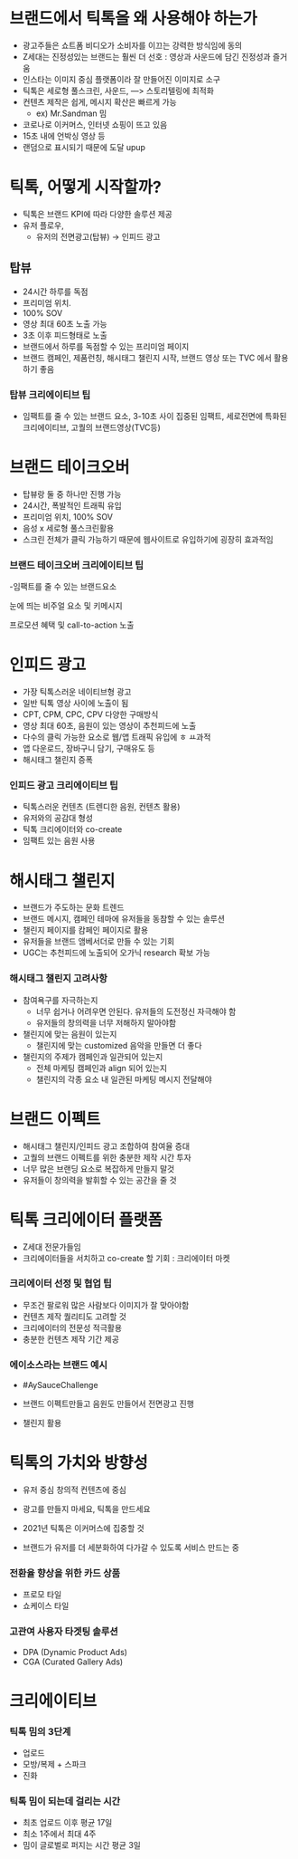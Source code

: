 # 브랜드에서 틱톡을 왜 사용해야 하는가

- 광고주들은 쇼트폼 비디오가 소비자를 이끄는 강력한 방식임에 동의
- Z세대는 진정성있는 브랜드는 훨씬 더 선호 : 영상과 사운드에 담긴 진정성과 즐거움
- 인스타는 이미지 중심 플랫폼이라 잘 만들어진 이미지로 소구
- 틱톡은 세로형 풀스크린, 사운드, —> 스토리텔링에 최적화
- 컨텐츠 제작은 쉽게, 메시지 확산은 빠르게 가능
  - ex) Mr.Sandman 밈
- 코로나로 이커머스, 인터넷 쇼핑이 뜨고 있음
- 15초 내에 언박싱 영상 등
- 랜덤으로 표시되기 때문에 도달 upup

# 틱톡, 어떻게 시작할까?

- 틱톡은 브랜드 KPI에 따라 다양한 솔루션 제공
- 유저 플로우,
  - 유저의 전면광고(탑뷰) → 인피드 광고

## 탑뷰

- 24시간 하루를 독점
- 프리미엄 위치.
- 100% SOV
- 영상 최대 60초 노출 가능
- 3초 이후 피드형태로 노출
- 브랜드에서 하루를 독점할 수 있는 프리미엄 페이지
- 브랜드 캠페인, 제품런칭, 해시태그 챌린지 시작, 브랜드 영상 또는 TVC 에서 활용하기 좋음

### 탑뷰 크리에이티브 팁

- 임팩트를 줄 수 있는 브랜드 요소, 3-10초 사이 집중된 임팩트, 세로전면에 특화된 크리에이티브, 고퀄의 브랜드영상(TVC등)

# 브랜드 테이크오버

- 탑뷰랑 둘 중 하나만 진행 가능
- 24시간, 폭발적인 트래픽 유입
- 프리미엄 위치, 100% SOV
- 음성 x 세로형 풀스크린활용
- 스크린 전체가 클릭 가능하기 때문에 웹사이트로 유입하기에 굉장히 효과적임

### 브랜드 테이크오버 크리에이티브 팁

-임팩트를 줄 수 있는 브랜드요소

눈에 띄는 비주얼 요소 및 키메시지

프로모션 혜택 및 call-to-action 노출

# 인피드 광고

- 가장 틱톡스러운 네이티브형 광고
- 일반 틱톡 영상 사이에 노출이 됨
- CPT, CPM, CPC, CPV 다양한 구매방식
- 영상 최대 60초, 음원이 있는 영상이 추천피드에 노출
- 다수의 클릭 가능한 요소로 웹/앱 트래픽 유입에 ㅎ ㅛ과적
- 앱 다운로드, 장바구니 담기, 구매유도 등
- 해시태그 챌린지 증폭

### 인피드 광고 크리에이티브 팁

- 틱톡스러운 컨텐츠 (트렌디한 음원, 컨텐츠 활용)
- 유저와의 공감대 형성
- 틱톡 크리에이터와 co-create
- 임팩트 있는 음원 사용

# 해시태그 챌린지

- 브랜드가 주도하는 문화 트렌드
- 브랜드 메시지, 캠페인 테마에 유저들을 동참할 수 있는 솔루션
- 챌린지 페이지를 캄페인 페이지로 활용
- 유저들을 브랜드 앰베서더로 만들 수 있는 기회
- UGC는 추천피드에 노출되어 오가닉 research 확보 가능

### 해시태그 챌린지 고려사항

- 참여욕구를 자극하는지
  - 너무 쉽거나 어려우면 안된다. 유저들의 도전정신 자극해야 함
  - 유저들의 창의력을 너무 저해하지 말아야함
- 챌린지에 맞는 음원이 있는지
  - 챌린지에 맞는 customized 음악을 만들면 더 좋다
- 챌린지의 주제가 캠페인과 일관되어 있는지
  - 전체 마케팅 캠페인과 align 되어 있는지
  - 챌린지의 각종 요소 내 일관된 마케팅 메시지 전달해야

# 브랜드 이펙트

- 해시태그 챌린지/인피드 광고 조합하여 참여율 증대
- 고퀄의 브랜드 이펙트를 위한 충분한 제작 시간 투자
- 너무 많은 브랜딩 요소로 복잡하게 만들지 말것
- 유저들이 창의력을 발휘할 수 있는 공간을 줄 것

# 틱톡 크리에이터 플랫폼

- Z세대 전문가들임
- 크리에이터들을 서치하고 co-create 할 기회 : 크리에이터 마켓

### 크리에이터 선정 및 협업 팁

- 무조건 팔로워 많은 사람보다 이미지가 잘 맞아야함
- 컨텐츠 제작 퀄리티도 고려할 것
- 크리에이터의 전문성 적극활용
- 충분한 컨텐츠 제작 기간 제공

### 에이소스라는 브랜드 예시

- \#AySauceChallenge

- 브랜드 이펙트만들고 음원도 만들어서 전면광고 진행
- 챌린지 활용

# 틱톡의 가치와 방향성

- 유저 중심 창의적 컨텐츠에 중심
- 광고를 만들지 마세요, 틱톡을 만드세요

- 2021년 틱톡은 이커머스에 집중할 것
- 브랜드가 유저를 더 세분화하여 다가갈 수 있도록 서비스 만드는 중

### 전환율 향상을 위한 카드 상품

- 프로모 타일
- 쇼케이스 타일

### 고관여 사용자 타겟팅 솔루션

- DPA (Dynamic Product Ads)
- CGA (Curated Gallery Ads)

# 크리에이티브

### 틱톡 밈의 3단계

- 업로드
- 모방/복제 + 스파크
- 진화

### 틱톡 밈이 되는데 걸리는 시간

- 최초 업로드 이후 평균 17일
- 최소 1주에서 최대 4주
- 밈이 글로벌로 퍼지는 시간 평균 3일